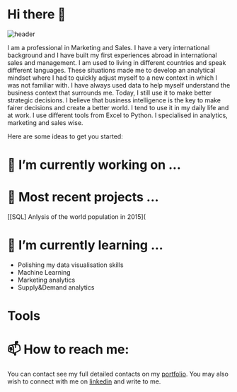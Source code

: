 # Hi there 👋

![header](https://loicchamplong.com/wp-content/uploads/2020/09/header_git.png)

I am a professional in Marketing and Sales. I have a very international background and I have built my first experiences abroad in international sales and management. I am used to living in different countries and speak different languages. These situations made me to develop an analytical mindset where I had to quickly adjust myself to a new context in which I was not familiar with. I have always used data to help myself understand the business context that surrounds me. Today, I still use it to make better strategic decisions. I believe that business intelligence is the key to make fairer decisions and create a better world. I tend to use it in my daily life and at work. I use different tools from Excel to Python. I specialised in analytics, marketing and sales wise.

Here are some ideas to get you started:

# 🚧 I’m currently working on ...

# 🔭 Most recent projects ...

[[SQL] Anlysis of the world population in 2015](

# 🌱 I’m currently learning ...

- Polishing my data visualisation skills
- Machine Learning 
- Marketing analytics 
- Supply&Demand analytics 

# Tools 

# 📫 How to reach me: 

You can contact see my full detailed contacts on my [portfolio](https://loicchamplong.com). You may also wish to connect with me on [linkedin](https://www.linkedin.com/in/loicchamplong/?locale=en_US) and write to me.
